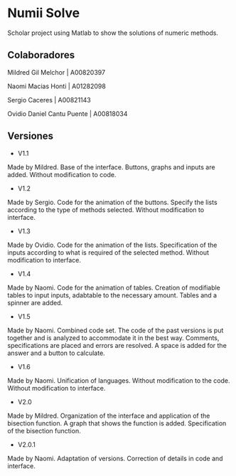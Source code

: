 # Numii Solve
Scholar project using Matlab to show the solutions of numeric methods.

## Colaboradores

Mildred Gil Melchor | A00820397

Naomi Macias Honti | A01282098

Sergio Caceres | A00821143

Ovidio Daniel Cantu Puente | A00818034

## Versiones

- V1.1
 
 Made by Mildred. Base of the interface. Buttons, graphs and inputs are added. Without modification to code.
 
- V1.2

 Made by Sergio. Code for the animation of the buttons. Specify the lists according to the type of methods selected. Without modification to interface.
 
- V1.3

 Made by Ovidio. Code for the animation of the lists. Specification of the inputs according to what is required of the selected method. Without modification to interface.
 
- V1.4

 Made by Naomi. Code for the animation of tables. Creation of modifiable tables to input inputs, adabtable to the necessary amount. Tables and a spinner are added.
 
- V1.5

 Made by Naomi. Combined code set. The code of the past versions is put together and is analyzed to accommodate it in the best way. Comments, specifications are placed and errors are resolved. A space is added for the answer and a button to calculate.
 
 
- V1.6

 Made by Naomi. Unification of languages. Without modification to the code. Without modification to interface.
 
- V2.0
 
 Made by Mildred. Organization of the interface and application of the bisection function. A graph that shows the function is added. Specification of the bisection function.
 
- V2.0.1
 
 Made by Naomi. Adaptation of versions. Correction of details in code and interface.
